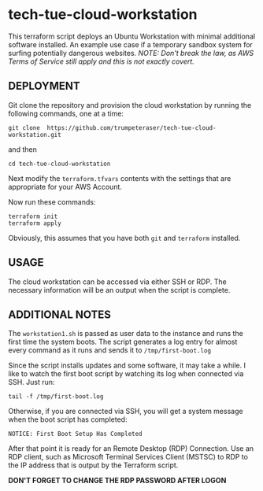 # tech-tue-cloud-workstation
This terraform script deploys an Ubuntu Workstation with minimal additional software
installed. An example use case if a temporary sandbox system for surfing potentially
dangerous websites. _NOTE: Don't break the law, as AWS Terms of Service still apply
and this is not exactly covert._

## DEPLOYMENT
Git clone the repository and provision the cloud workstation by running the following
commands, one at a time:

```
git clone  https://github.com/trumpeteraser/tech-tue-cloud-workstation.git
```
and then

```
cd tech-tue-cloud-workstation
```

Next modify the `terraform.tfvars` contents with the settings that are appropriate
for your AWS Account.

Now run these commands:

```
terraform init
terraform apply
```

Obviously, this assumes that you have both `git` and `terraform` installed.

## USAGE
The cloud workstation can be accessed via either SSH or RDP. The necessary information
will be an output when the script is complete.


## ADDITIONAL NOTES
The `workstation1.sh` is passed as user data to the instance and runs the first time
the system boots. The script generates a log entry for almost every command as it runs
and sends it to `/tmp/first-boot.log`

Since the script installs updates and some software, it may take a while. I like to watch
the first boot script by watching its log when connected via SSH. Just run:

```
tail -f /tmp/first-boot.log
```

Otherwise, if you are connected via SSH, you will get a system message when the boot
script has completed:

```
NOTICE: First Boot Setup Has Completed
```

After that point it is ready for an Remote Desktop (RDP) Connection. Use an RDP client,
such as Microsoft Terminal Services Client (MSTSC) to RDP to the IP address that is output
by the Terraform script.

**DON'T FORGET TO CHANGE THE RDP PASSWORD AFTER LOGON**
